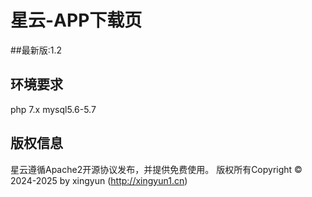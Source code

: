 # 星云-APP下载页
##最新版:1.2
## 环境要求
php 7.x
mysql5.6-5.7
## 版权信息

星云遵循Apache2开源协议发布，并提供免费使用。
版权所有Copyright © 2024-2025 by xingyun (http://xingyun1.cn)
